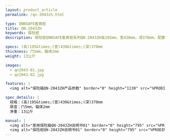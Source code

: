 ```yaml
---
layout: product_article
permalink: /qn-2043zh.html

type: QNNSAFE客房柜
title: QN-2043ZH
keywords: 保险柜
description: 保险柜QNNSAFE客房柜系列QN-2043ZH高195mm，宽430mm，深370mm，配置随心所欲，多重防护安全至尊，大家风范完美搭配。

specs: (高)195&times;(宽)430&times;(深)370mm
thickness: 门5mm，箱体2mm
weight: 13公斤

images:
  - qn2043-01.jpg
  - qn2043-02.jpg

features: |
  <img alt="保险箱QN-2043ZH产品参数" border="0" height="1130" src="%PRODIMGS%/twcps1.jpg" width="538" />

spec_details: |
  规格：(高)195&times;(宽)430&times;(深)370mm  
  厚度：门5mm，箱体2mm  
  净重：13公斤

manual: |
  <img alt="家用保险箱QN-2043ZH说明书01" border="0" height="795" src="%PRODIMGS%/qn2043-sm01.jpg" width="538" />  
  <img alt="保险柜QN-2043ZH说明书01" border="0" height="795" src="%PRODIMGS%/qn2043-sm01.jpg" width="538" />
---
```

